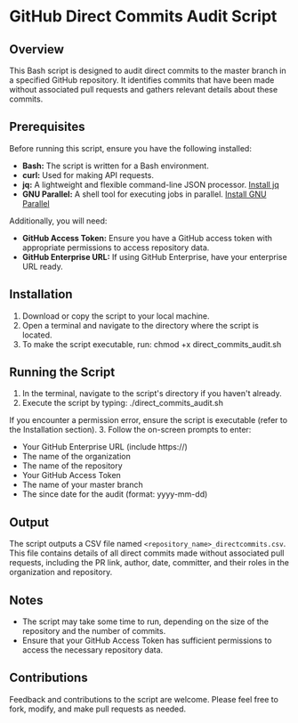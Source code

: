 # GitHub Direct Commits Audit Script

## Overview
This Bash script is designed to audit direct commits to the master branch in a specified GitHub repository. It identifies commits that have been made without associated pull requests and gathers relevant details about these commits.

## Prerequisites
Before running this script, ensure you have the following installed:
- **Bash:** The script is written for a Bash environment.
- **curl:** Used for making API requests.
- **jq:** A lightweight and flexible command-line JSON processor. [Install jq](https://stedolan.github.io/jq/download/)
- **GNU Parallel:** A shell tool for executing jobs in parallel. [Install GNU Parallel](https://www.gnu.org/software/parallel/)

Additionally, you will need:
- **GitHub Access Token:** Ensure you have a GitHub access token with appropriate permissions to access repository data.
- **GitHub Enterprise URL:** If using GitHub Enterprise, have your enterprise URL ready.

## Installation
1. Download or copy the script to your local machine.
2. Open a terminal and navigate to the directory where the script is located.
3. To make the script executable, run: chmod +x direct_commits_audit.sh


## Running the Script
1. In the terminal, navigate to the script's directory if you haven't already.
2. Execute the script by typing: ./direct_commits_audit.sh

If you encounter a permission error, ensure the script is executable (refer to the Installation section).
3. Follow the on-screen prompts to enter:
- Your GitHub Enterprise URL (include https://)
- The name of the organization
- The name of the repository
- Your GitHub Access Token
- The name of your master branch
- The since date for the audit (format: yyyy-mm-dd)

## Output
The script outputs a CSV file named `<repository_name>_directcommits.csv`. This file contains details of all direct commits made without associated pull requests, including the PR link, author, date, committer, and their roles in the organization and repository.

## Notes
- The script may take some time to run, depending on the size of the repository and the number of commits.
- Ensure that your GitHub Access Token has sufficient permissions to access the necessary repository data.

## Contributions
Feedback and contributions to the script are welcome. Please feel free to fork, modify, and make pull requests as needed.


